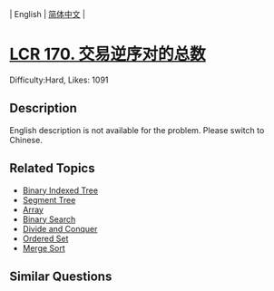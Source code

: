 
| English | [简体中文](problem_zh.md) |

# [LCR 170. 交易逆序对的总数](https://leetcode.com/problems/shu-zu-zhong-de-ni-xu-dui-lcof/)
Difficulty:Hard, Likes: 1091

## Description

English description is not available for the problem. Please switch to Chinese.

## Related Topics

- [Binary Indexed Tree](https://leetcode.com/tag/binary-indexed-tree/)
- [Segment Tree](https://leetcode.com/tag/segment-tree/)
- [Array](https://leetcode.com/tag/array/)
- [Binary Search](https://leetcode.com/tag/binary-search/)
- [Divide and Conquer](https://leetcode.com/tag/divide-and-conquer/)
- [Ordered Set](https://leetcode.com/tag/ordered-set/)
- [Merge Sort](https://leetcode.com/tag/merge-sort/)

## Similar Questions

